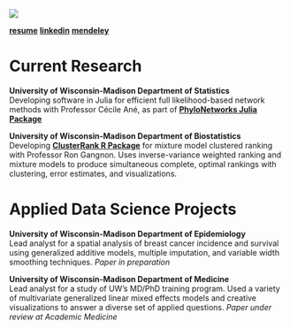 <img src="https://coraallencoleman.github.io/pic.jpg">

[**resume**](https://coraallencoleman.github.io/coraallencoleman_resume.pdf) 
[**linkedin**](https://www.linkedin.com/in/cora-allen-coleman/)
[**mendeley**](https://www.mendeley.com/profiles/cora--allen-coleman/)

# Current Research 
**University of Wisconsin-Madison Department of Statistics**  
Developing software in Julia for efficient full likelihood-based network methods with Professor Cécile Ané, as part of [**PhyloNetworks Julia Package**](https://github.com/crsl4/PhyloNetworks.jl)

**University of Wisconsin-Madison Department of Biostatistics**  
Developing [**ClusterRank R Package**](https://github.com/coraallencoleman/ClusterRank) for mixture model clustered ranking with Professor Ron Gangnon. Uses inverse-variance weighted ranking and mixture models to produce simultaneous complete, optimal rankings with clustering, error estimates, and visualizations.

# Applied Data Science Projects  
**University of Wisconsin-Madison Department of Epidemiology**  
Lead analyst for a spatial analysis of breast cancer incidence and survival using generalized additive models, multiple imputation, and variable width smoothing techniques. *Paper in preparation*

**University of Wisconsin-Madison Department of Medicine**  
Lead analyst for a study of UW’s MD/PhD training program. Used a variety of multivariate generalized linear mixed effects models and creative visualizations to answer a diverse set of applied questions. *Paper under review at Academic Medicine*